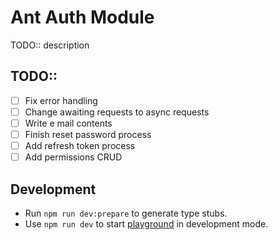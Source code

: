 # Ant Auth Module

TODO:: description

## TODO::
- [ ] Fix error handling
- [ ] Change awaiting requests to async requests
- [ ] Write e mail contents
- [ ] Finish reset password process
- [ ] Add refresh token process
- [ ] Add permissions CRUD

## Development

- Run `npm run dev:prepare` to generate type stubs.
- Use `npm run dev` to start [playground](./playground) in development mode.
